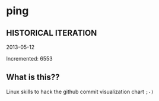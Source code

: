 # ping

## HISTORICAL ITERATION
2013-05-12

Incremented: 6553

## What is this?? 
Linux skills to hack the github commit visualization chart `;-)`
